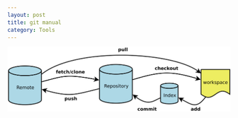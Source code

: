 ```yaml
---
layout: post
title: git manual
category: Tools
---
```

![](https://github.com/wangmingli/wangmingli.github.io/blob/master/pic/git.jpg)
